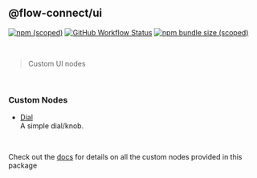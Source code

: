 ## @flow-connect/ui

[<img alt="npm (scoped)" src="https://img.shields.io/npm/v/@flow-connect/ui?style=flat-square" />](https://www.npmjs.com/package/@flow-connect/ui)
[<img alt="GitHub Workflow Status" src="https://img.shields.io/github/actions/workflow/status/saurabh-prosoft/flow-connect-standard-nodes/ui.yml?style=flat-square" />](https://github.com/saurabh-prosoft/flow-connect-standard-nodes/actions/workflows/ui.yml)
[<img alt="npm bundle size (scoped)" src="https://img.shields.io/bundlephobia/min/@flow-connect/ui?style=flat-square">](https://bundlephobia.com/package/@flow-connect/ui)

<br/>

> Custom UI nodes

<br/>

### Custom Nodes

- [Dial](https://flow-connect.saurabhagat.me/reference/standard-nodes/ui/dial.html) <br/>
  A simple dial/knob.

<br/>

Check out the [docs](https://flow-connect.saurabhagat.me/reference/standard-nodes/ui.html) for details on all the custom nodes provided in this package
